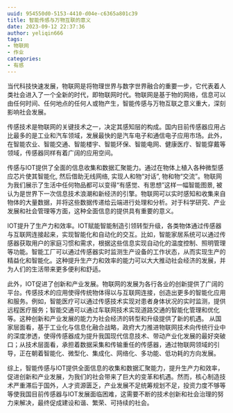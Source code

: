 ```yaml
---
uuid: 954550d0-5153-4410-d04e-c6365a801c39
title: 智能传感与万物互联的意义
date: 2023-09-12 22:37:36
author: yeliqin666
tags:
- 物联网
- 作业
categories:
- 有感
---
```


当代科技快速发展，物联网是将物理世界与数字世界融合的重要一步，它代表着人类社会进入了一个全新的时代，即物联网时代。物联网是基于物的网络，信息可以由任何时间、任何地点的任何人或物产生，智能传感与万物互联之意义重大，深刻影响社会发展。

<!-- more -->
传感技术是物联网的关键技术之一，决定其感知层的构成。国内目前传感器应用占比最多的是工业和汽车领域，发展最快的是汽车电子和通信电子应用市场。此外，在智能农业、智能交通、智能楼宇、智能环保、智能电网、健康医疗、智能穿戴等领域，传感器同样有着广阔的应用空间。

传感与IOT提供了全面的信息收集和数据汇聚能力。通过在物体上植入各种微型感应芯片使其智能化, 然后借助无线网络, 实现人和物“对话”, 物和物“交流”。物联网为我们展示了生活中任何物品都可以变得“有感觉、有思想”这样一幅智能图景, 被认为是世界下一次信息技术浪潮和新经济的引擎。物联网可以实时感知和收集来自物体的大量数据，并将这些数据传递给云端进行处理和分析。对于科学研究、产业发展和社会管理等方面，这种全面信息的提供具有重要的意义。

IOT提升了生产力和效率。IOT赋能智能制造引领转型升级，各类物体通过传感器与互联网连接起来，实现智能化和自动化的交互。比如，智能家居系统可以通过传感器获取用户的家庭习惯和需求，根据这些信息实现自动化的温度控制、照明管理等功能。智能工厂可以通过传感器实时监测生产设备的工作状态，从而实现生产的精益化和智能化。这种提升生产力和效率的能力可以大大推动社会经济的发展，并为人们的生活带来更多便利和舒适。

此外，IOT促进了创新和产业发展。物联网的发展为各行各业的创新提供了广阔的平台。传感技术的应用使得传统物体得以与互联网连接，创造出更多的智能化应用和服务。例如，智能医疗可以通过传感技术实现对患者身体状况的实时监测，提供远程医疗服务；智能交通可以通过车联网技术实现道路交通的智能化管理和优化等。这种创新和产业发展的能力为社会经济的转型和升级提供了新的机遇。
从国家层面看，基于工业化与信息化融合战略，政府大力推进物联网技术向传统行业中的深度渗透，使得传感器成为提升我国现代信息技术、带动产业化发展的最好突破口；从技术层面看，承担着数据采集和传输重任的传感器，通过物联网领域的引导，正在朝着智能化、微型化、集成化、网络化、多功能、低功耗的方向发展。

综上，智能传感与IOT提供全面信息的收集和数据汇聚能力，提升生产力和效率，促进创新和产业发展，为我们的社会带来了巨大的变革和机遇。然而，核心制造技术严重滞后于国外，人才资源匮乏，产业发展不足统筹规划不足，投资力度不够等等使我国目前传感器与IOT发展面临困难，这需要不断的技术创新和社会治理的努力来解决，最终促成建设和谐、繁荣、可持续的社会。
